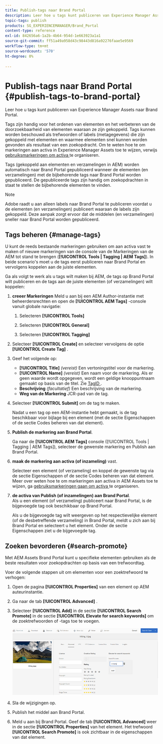 ```yaml
---
title: Publish-tags naar Brand Portal
description: Leer hoe u tags kunt publiceren van Experience Manager Assets naar Brand Portal.
topic-tags: publish
products: SG_EXPERIENCEMANAGER/Brand_Portal
content-type: reference
exl-id: 842656a6-1a2b-4b64-954d-1e663923a1a1
source-git-commit: ff51a49a958d43c98443d816a92276faae5e9569
workflow-type: tm+mt
source-wordcount: '570'
ht-degree: 0%

---
```


# Publish-tags naar Brand Portal {#publish-tags-to-brand-portal}

Leer hoe u tags kunt publiceren van Experience Manager Assets naar Brand Portal.

Tags zijn handig voor het ordenen van elementen en het verbeteren van de doorzoekbaarheid van elementen waaraan ze zijn gekoppeld. Tags kunnen worden beschouwd als trefwoorden of labels (metagegevens) die zijn gekoppeld met elementen en waarmee elementen snel kunnen worden gevonden als resultaat van een zoekopdracht. Om te weten hoe te om markeringen aan activa in Experience Manager Assets toe te wijzen, verwijs [ gebruiksmarkeringen om activa ](https://experienceleague.adobe.com/en/docs/experience-manager-65/content/assets/managing/organize-assets) te organiseren.

Tags (gekoppeld aan elementen en verzamelingen in AEM) worden automatisch naar Brand Portal gepubliceerd wanneer de elementen (en verzamelingen) met de bijbehorende tags naar Brand Portal worden gepubliceerd. De gepubliceerde tags zijn handig om zoekopdrachten in staat te stellen de bijbehorende elementen te vinden.

>[!NOTE]
>
>Adobe raadt u aan alleen labels naar Brand Portal te publiceren voordat u de elementen (en verzamelingen) publiceert waaraan de labels zijn gekoppeld. Deze aanpak zorgt ervoor dat de middelen (en verzamelingen) sneller naar Brand Portal worden gepubliceerd.

## Tags beheren {#manage-tags}

U kunt de reeds bestaande markeringen gebruiken om aan activa vast te maken of nieuwe markeringen van de console van de Markeringen van de AEM tot stand te brengen (**[!UICONTROL Tools | Tagging | AEM Tags]**). In beide scenario&#39;s moet u de tags eerst publiceren naar Brand Portal en vervolgens koppelen aan de juiste elementen.

Ga als volgt te werk als u tags wilt maken bij AEM, de tags op Brand Portal wilt publiceren en de tags aan de juiste elementen (of verzamelingen) wilt koppelen:

1. **creeer Markeringen**
Meld u aan bij een AEM Author-instantie met beheerdersrechten en open de **[!UICONTROL AEM Tags]** -console vanuit globale navigatie:

   1. Selecteren **[!UICONTROL Tools]**

   1. Selecteren **[!UICONTROL General]**

   1. Selecteren **[!UICONTROL Tagging]**

1. Selecteer **[!UICONTROL Create]** en selecteer vervolgens de optie **[!UICONTROL Create Tag]** .
1. Geef het volgende op:

   * **[!UICONTROL Title]**
     *(vereist)* Een vertoningstitel voor de markering.
   * **[!UICONTROL Name]**
     *(vereist)* Een naam voor de markering. Als er geen waarde wordt opgegeven, wordt een geldige knooppuntnaam gemaakt op basis van de titel. Zie [ TagID ](https://experienceleague.adobe.com/en/docs/experience-manager-65/content/implementing/developing/platform/tagging/framework).
   * **Beschrijving**
     *(facultatief)* Een beschrijving van de markering.
   * **Weg van de Markering**
JCR-pad van de tag.

1. Selecteer **[!UICONTROL Submit]** om de tag te maken.

   Nadat u een tag op een AEM-instantie hebt gemaakt, is de tag beschikbaar voor bijlage bij een element (met de sectie Eigenschappen of de sectie Codes beheren van dat element).

1. **Publish de markering aan Brand Portal**.

   Ga naar de **[!UICONTROL AEM Tags]** console ([!UICONTROL Tools | Tagging | AEM Tags]), selecteer de gewenste markering en Publish aan Brand Portal.

1. **maak de markering aan activa (of inzameling)** vast.

   Selecteer een element (of verzameling) en koppel de gewenste tag via de sectie Eigenschappen of de sectie Codes beheren van dat element. Meer over weten hoe te om markeringen aan activa in AEM Assets toe te wijzen, ga [ gebruiksmarkeringen gaan om activa ](https://experienceleague.adobe.com/en/docs/experience-manager-65/content/assets/managing/organize-assets) te organiseren.

1. **de activa van Publish (of inzamelingen) aan Brand Portal**.\
   Als u een element (of verzameling) publiceert naar Brand Portal, is de bijgevoegde tag ook beschikbaar op Brand Portal.

   Als u de bijgevoegde tag wilt weergeven op het respectievelijke element (of de desbetreffende verzameling) in Brand Portal, meldt u zich aan bij Brand Portal en selecteert u het element. Onder de sectie Eigenschappen ziet u de bijgevoegde tag.

## Zoeken bevorderen {#search-promote}

Met AEM Assets Brand Portal kunt u specifieke elementen gebruiken als de beste resultaten voor zoekopdrachten op basis van een trefwoordtag.

Voer de volgende stappen uit om elementen voor een zoektrefwoord te verhogen:

1. Open de pagina **[!UICONTROL Properties]** van een element op AEM auteurinstantie.
1. Ga naar de tab **[!UICONTROL Advanced]** .
1. Selecteer **[!UICONTROL Add]** in de sectie **[!UICONTROL Search Promote]** in de sectie **[!UICONTROL Elevate for search keywords]** om de zoektrefwoorden of -tags toe te voegen.

   ![](assets/search-promote.png)

1. Sla de wijzigingen op.
1. Publish het middel aan Brand Portal.
1. Meld u aan bij Brand Portal. Geef de tab **[!UICONTROL Advanced]** weer in de sectie **[!UICONTROL Properties]** van het element.
Het trefwoord **[!UICONTROL Search Promote]** is ook zichtbaar in de eigenschappen van dat element.
